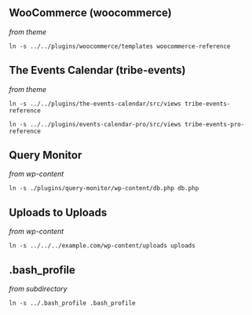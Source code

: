 ## WooCommerce (woocommerce)
_from theme_

    ln -s ../../plugins/woocommerce/templates woocommerce-reference

## The Events Calendar (tribe-events)
_from theme_

    ln -s ../../plugins/the-events-calendar/src/views tribe-events-reference

<!--break-->

    ln -s ../../plugins/events-calendar-pro/src/views tribe-events-pro-reference
    
<!--cd tribe-events-reference-->
<!--ln -s ../../../events-calendar-pro/src/views/pro pro-->

## Query Monitor
_from wp-content_

    ln -s ./plugins/query-monitor/wp-content/db.php db.php

## Uploads to Uploads
_from wp-content_

    ln -s ../../../example.com/wp-content/uploads uploads

## .bash_profile
_from subdirectory_

    ln -s ../.bash_profile .bash_profile
